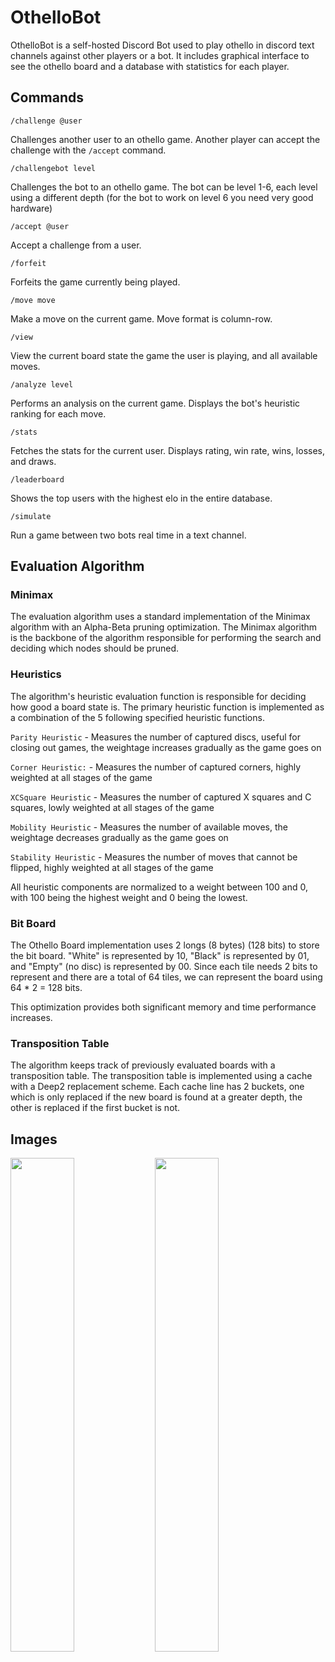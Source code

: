 # OthelloBot

OthelloBot is a self-hosted Discord Bot used to play othello in discord text channels against other players or a bot. It includes graphical interface to see the othello board and a database with statistics for each player.

## Commands

`/challenge @user`

Challenges another user to an othello game. Another player can accept the challenge with the `/accept` command.

`/challengebot level`

Challenges the bot to an othello game. The bot can be level 1-6, each level using a different depth (for the bot to work on level 6 you need very good hardware)

`/accept @user`

Accept a challenge from a user.

`/forfeit`

Forfeits the game currently being played.

`/move move`

Make a move on the current game. Move format is column-row.

`/view`

View the current board state the game the user is playing, and all available moves.

`/analyze level`

Performs an analysis on the current game. Displays the bot's heuristic ranking for each move.

`/stats`

Fetches the stats for the current user. Displays rating, win rate, wins, losses, and draws.

`/leaderboard`

Shows the top users with the highest elo in the entire database.

`/simulate`

Run a game between two bots real time in a text channel.

## Evaluation Algorithm

### Minimax 

The evaluation algorithm uses a standard implementation of the Minimax algorithm with an Alpha-Beta pruning optimization. The Minimax algorithm is the backbone of the algorithm responsible for performing the search and deciding which nodes should be pruned.

### Heuristics

The algorithm's heuristic evaluation function is responsible for deciding how good a board state is. The primary heuristic function is implemented as a combination of the 5 following specified heuristic functions.

`Parity Heuristic` - Measures the number of captured discs, useful for closing out games, the weightage increases gradually as the game goes on

`Corner Heuristic:` - Measures the number of captured corners, highly weighted at all stages of the game

`XCSquare Heuristic` - Measures the number of captured X squares and C squares, lowly weighted at all stages of the game

`Mobility Heuristic` - Measures the number of available moves, the weightage decreases gradually as the game goes on

`Stability Heuristic` - Measures the number of moves that cannot be flipped, highly weighted at all stages of the game

All heuristic components are normalized to a weight between 100 and 0, with 100 being the highest weight and 0 being the lowest.

### Bit Board

The Othello Board implementation uses 2 longs (8 bytes) (128 bits) to store the bit board. "White" is represented by 10, "Black" is represented by 01, and "Empty" (no disc) is represented by 00. Since each tile needs 2 bits to represent and there are a total of 64 tiles, we can represent the board using 64 * 2 = 128 bits. 

This optimization provides both significant memory and time performance increases.

### Transposition Table

The algorithm keeps track of previously evaluated boards with a transposition table. The transposition table is implemented using a cache with a Deep2 replacement scheme.
Each cache line has 2 buckets, one which is only replaced if the new board is found at a greater depth, the other is replaced if the first bucket is not.

## Images

<img src="https://github.com/JosephPrichard/OthelloBot/assets/58538077/0096a164-cfb9-44a1-be89-30896e93f0ff" width="45%" height="45%">
<img src="https://github.com/JosephPrichard/OthelloBot/assets/58538077/c53ecbc3-800b-4767-8553-498f9c529874" width="45%" height="45%">
